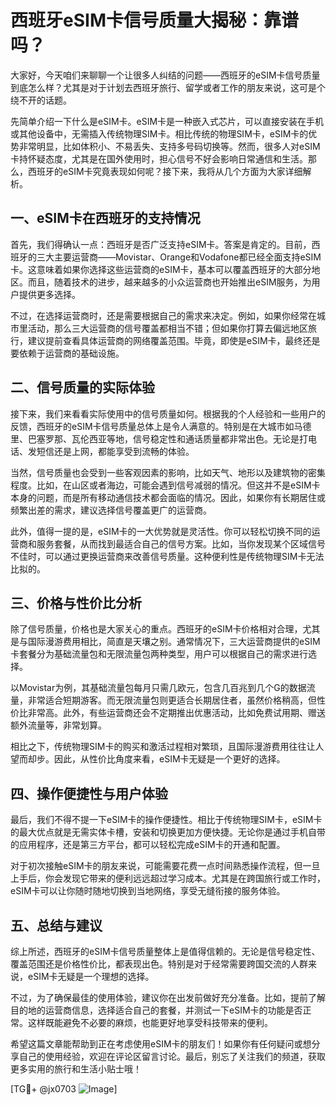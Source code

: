 # 西班牙eSIM卡信号质量大揭秘：靠谱吗？

大家好，今天咱们来聊聊一个让很多人纠结的问题——西班牙的eSIM卡信号质量到底怎么样？尤其是对于计划去西班牙旅行、留学或者工作的朋友来说，这可是个绕不开的话题。

先简单介绍一下什么是eSIM卡。eSIM卡是一种嵌入式芯片，可以直接安装在手机或其他设备中，无需插入传统物理SIM卡。相比传统的物理SIM卡，eSIM卡的优势非常明显，比如体积小、不易丢失、支持多号码切换等。然而，很多人对eSIM卡持怀疑态度，尤其是在国外使用时，担心信号不好会影响日常通信和生活。那么，西班牙的eSIM卡究竟表现如何呢？接下来，我将从几个方面为大家详细解析。

## 一、eSIM卡在西班牙的支持情况

首先，我们得确认一点：西班牙是否广泛支持eSIM卡。答案是肯定的。目前，西班牙的三大主要运营商——Movistar、Orange和Vodafone都已经全面支持eSIM卡。这意味着如果你选择这些运营商的eSIM卡，基本可以覆盖西班牙的大部分地区。而且，随着技术的进步，越来越多的小众运营商也开始推出eSIM服务，为用户提供更多选择。

不过，在选择运营商时，还是需要根据自己的需求来决定。例如，如果你经常在城市里活动，那么三大运营商的信号覆盖都相当不错；但如果你打算去偏远地区旅行，建议提前查看具体运营商的网络覆盖范围。毕竟，即使是eSIM卡，最终还是要依赖于运营商的基础设施。

## 二、信号质量的实际体验

接下来，我们来看看实际使用中的信号质量如何。根据我的个人经验和一些用户的反馈，西班牙的eSIM卡信号质量总体上是令人满意的。特别是在大城市如马德里、巴塞罗那、瓦伦西亚等地，信号稳定性和通话质量都非常出色。无论是打电话、发短信还是上网，都能享受到流畅的体验。

当然，信号质量也会受到一些客观因素的影响，比如天气、地形以及建筑物的密集程度。比如，在山区或者海边，可能会遇到信号减弱的情况。但这并不是eSIM卡本身的问题，而是所有移动通信技术都会面临的情况。因此，如果你有长期居住或频繁出差的需求，建议选择信号覆盖更广的运营商。

此外，值得一提的是，eSIM卡的一大优势就是灵活性。你可以轻松切换不同的运营商和服务套餐，从而找到最适合自己的信号方案。比如，当你发现某个区域信号不佳时，可以通过更换运营商来改善信号质量。这种便利性是传统物理SIM卡无法比拟的。

## 三、价格与性价比分析

除了信号质量，价格也是大家关心的重点。西班牙的eSIM卡价格相对合理，尤其是与国际漫游费用相比，简直是天壤之别。通常情况下，三大运营商提供的eSIM卡套餐分为基础流量包和无限流量包两种类型，用户可以根据自己的需求进行选择。

以Movistar为例，其基础流量包每月只需几欧元，包含几百兆到几个G的数据流量，非常适合短期游客。而无限流量包则更适合长期居住者，虽然价格稍高，但性价比非常高。此外，有些运营商还会不定期推出优惠活动，比如免费试用期、赠送额外流量等，非常划算。

相比之下，传统物理SIM卡的购买和激活过程相对繁琐，且国际漫游费用往往让人望而却步。因此，从性价比角度来看，eSIM卡无疑是一个更好的选择。

## 四、操作便捷性与用户体验

最后，我们不得不提一下eSIM卡的操作便捷性。相比于传统物理SIM卡，eSIM卡的最大优点就是无需实体卡槽，安装和切换更加方便快捷。无论你是通过手机自带的应用程序，还是第三方平台，都可以轻松完成eSIM卡的开通和配置。

对于初次接触eSIM卡的朋友来说，可能需要花费一点时间熟悉操作流程，但一旦上手后，你会发现它带来的便利远远超过学习成本。尤其是在跨国旅行或工作时，eSIM卡可以让你随时随地切换到当地网络，享受无缝衔接的服务体验。

## 五、总结与建议

综上所述，西班牙的eSIM卡信号质量整体上是值得信赖的。无论是信号稳定性、覆盖范围还是价格性价比，都表现出色。特别是对于经常需要跨国交流的人群来说，eSIM卡无疑是一个理想的选择。

不过，为了确保最佳的使用体验，建议你在出发前做好充分准备。比如，提前了解目的地的运营商信息，选择适合自己的套餐，并测试一下eSIM卡的功能是否正常。这样既能避免不必要的麻烦，也能更好地享受科技带来的便利。

希望这篇文章能帮助到正在考虑使用eSIM卡的朋友们！如果你有任何疑问或想分享自己的使用经验，欢迎在评论区留言讨论。最后，别忘了关注我们的频道，获取更多实用的旅行和生活小贴士哦！

[TG💪+ @jx0703 ![Image](https://github.com/user-attachments/assets/dbca1d08-cadb-493c-b0ec-ad6f7a83f270)]